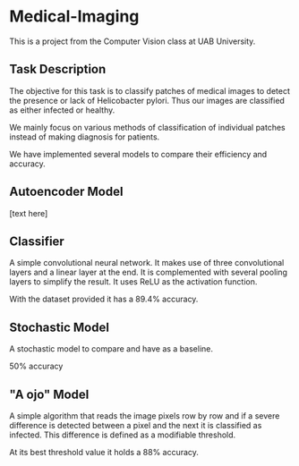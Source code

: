 # Medical-Imaging
This is a project from the Computer Vision class at UAB University.

## Task Description
The objective for this task is to classify patches of medical images to detect
the presence or lack of Helicobacter pylori. Thus our images are classified as
either infected or healthy.

We mainly focus on various methods of classification of individual patches
instead of making diagnosis for patients. 

We have implemented several models to compare their efficiency and accuracy.

## Autoencoder Model
[text here]


## Classifier
A simple convolutional neural network. 
It makes use of three convolutional layers and a linear layer at the end. 
It is complemented with several pooling layers to simplify the result.
It uses ReLU as the activation function.

With the dataset provided it has a 89.4% accuracy.

## Stochastic Model
A stochastic model to compare and have as a baseline.

50% accuracy

## "A ojo" Model
A simple algorithm that reads the image pixels row by row and if a severe difference
is detected between a pixel and the next it is classified as infected. This difference
is defined as a modifiable threshold.

At its best threshold value it holds a 88% accuracy.
